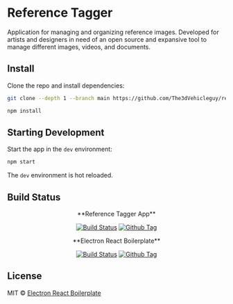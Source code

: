 # Reference Tagger

Application for managing and organizing reference images. Developed for artists and designers in need of an open source and expansive tool to manage different images, videos, and documents.

## Install

Clone the repo and install dependencies:

```bash
git clone --depth 1 --branch main https://github.com/The3dVehicleguy/reference-tagger-app.git

npm install
```

## Starting Development

Start the app in the `dev` environment:

```bash
npm start
```
The `dev` environment is hot reloaded.

## Build Status


<div align="center">
**Reference Tagger App**

[![Build Status][github-actions-status]][github-actions-url]
[![Github Tag][github-tag-image]][github-tag-url]

</div>
<div align="center">
**Electron React Boilerplate**

[![Build Status][github-actions-status]][github-actions-url]
[![Github Tag][github-tag-image]][github-tag-url]

</div>

## License

MIT © [Electron React Boilerplate](https://github.com/electron-react-boilerplate)

[github-actions-status]: https://github.com/electron-react-boilerplate/electron-react-boilerplate/workflows/Test/badge.svg
[github-actions-url]: https://github.com/electron-react-boilerplate/electron-react-boilerplate/actions
[github-tag-image]: https://img.shields.io/github/tag/electron-react-boilerplate/electron-react-boilerplate.svg?label=version
[github-tag-url]: https://github.com/electron-react-boilerplate/electron-react-boilerplate/releases/latest
[stackoverflow-img]: https://img.shields.io/badge/stackoverflow-electron_react_boilerplate-blue.svg
[stackoverflow-url]: https://stackoverflow.com/questions/tagged/electron-react-boilerplate
